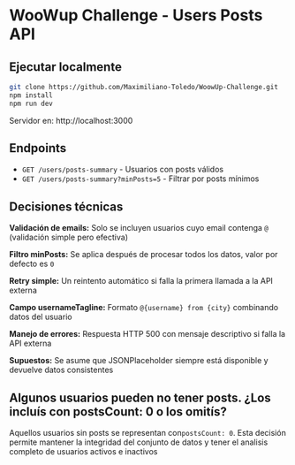 # WooWup Challenge - Users Posts API

## Ejecutar localmente

```bash
git clone https://github.com/Maximiliano-Toledo/WoowUp-Challenge.git
npm install
npm run dev
```

Servidor en: http://localhost:3000

## Endpoints

- `GET /users/posts-summary` - Usuarios con posts válidos
- `GET /users/posts-summary?minPosts=5` - Filtrar por posts mínimos  

## Decisiones técnicas

**Validación de emails:** Solo se incluyen usuarios cuyo email contenga `@` (validación simple pero efectiva)

**Filtro minPosts:** Se aplica después de procesar todos los datos, valor por defecto es `0`

**Retry simple:** Un reintento automático si falla la primera llamada a la API externa

**Campo usernameTagline:** Formato `@{username} from {city}` combinando datos del usuario

**Manejo de errores:** Respuesta HTTP 500 con mensaje descriptivo si falla la API externa

**Supuestos:** Se asume que JSONPlaceholder siempre está disponible y devuelve datos consistentes

## Algunos usuarios pueden no tener posts. ¿Los incluís con postsCount: 0 o los omitís?

Aquellos usuarios sin posts se representan con`postsCount: 0`. Esta decisión permite mantener la integridad del conjunto de datos y tener el analisis completo de usuarios activos e inactivos
